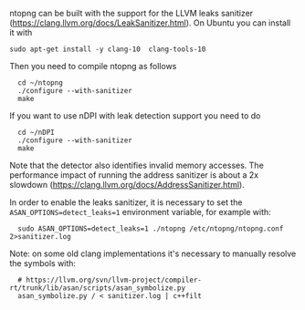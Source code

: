 ntopng can be built with the support for the LLVM leaks sanitizer (https://clang.llvm.org/docs/LeakSanitizer.html).
On Ubuntu you can install it with 

```
sudo apt-get install -y clang-10  clang-tools-10
```

Then you need to compile ntopng as follows

```
  cd ~/ntopng
  ./configure --with-sanitizer
  make
```

If you want to use nDPI with leak detection support you need to do

```
  cd ~/nDPI
  ./configure --with-sanitizer
  make
```

Note that the detector also identifies invalid memory accesses. The performance impact of running the address sanitizer is about
a 2x slowdown (https://clang.llvm.org/docs/AddressSanitizer.html).

In order to enable the leaks sanitizer, it is necessary to set the `ASAN_OPTIONS=detect_leaks=1`
environment variable, for example with:

```
  sudo ASAN_OPTIONS=detect_leaks=1 ./ntopng /etc/ntopng/ntopng.conf 2>sanitizer.log
```

Note: on some old clang implementations it's necessary to manually resolve the symbols with:

```
  # https://llvm.org/svn/llvm-project/compiler-rt/trunk/lib/asan/scripts/asan_symbolize.py
  asan_symbolize.py / < sanitizer.log | c++filt
```
